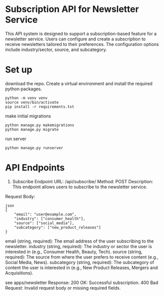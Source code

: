 # Subscription API for Newsletter Service
This API system is designed to support a subscription-based feature for a newsletter service. Users can configure and create a subscription to receive newsletters tailored to their preferences. The configuration options include industry/sector, source, and subcategory.

# Set up
download the repo.
Create a virtual environment and install the required python packages.

```
python -m venv venv
source venv/bin/activate
pip install -r requirements.txt
```

make initial migrations
```
python manage.py makemigrations
python manage.py migrate
```

run server
```
python manage.py runserver
```


# API Endpoints
1. Subscribe Endpoint
URL: /api/subscribe/
Method: POST
Description: This endpoint allows users to subscribe to the newsletter service.

Request Body:
```
json
{
    "email": "user@example.com",
    "industry": ["consumer_health"],
    "source": ["social_media"],
    "subcategory": ["new_product_releases"]
}
```

email (string, required): The email address of the user subscribing to the newsletter.
industry (string, required): The industry or sector the user is interested in (e.g., Consumer Health, Beauty, Tech).
source (string, required): The source from where the user prefers to receive content (e.g., Social Media, News).
subcategory (string, required): The subcategory of content the user is interested in (e.g., New Product Releases, Mergers and Acquisitions).

see apps/newsletter
Response:
200 OK: Successful subscription.
400 Bad Request: Invalid request body or missing required fields.
